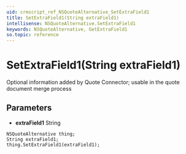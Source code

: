 ```yaml
---
uid: crmscript_ref_NSQuoteAlternative_SetExtraField1
title: SetExtraField1(String extraField1)
intellisense: NSQuoteAlternative.SetExtraField1
keywords: NSQuoteAlternative, GetExtraField1
so.topic: reference
---
```


# SetExtraField1(String extraField1)

Optional information added by Quote Connector; usable in the quote document merge process

## Parameters

* **extraField1** String

```crmscript
NSQuoteAlternative thing;
String extraField1;
thing.SetExtraField1(extraField1);
```

